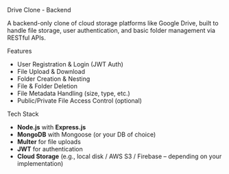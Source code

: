  Drive Clone - Backend

A backend-only clone of cloud storage platforms like Google Drive, built to handle file storage, user authentication, and basic folder management via RESTful APIs.

Features

- User Registration & Login (JWT Auth)
- File Upload & Download
- Folder Creation & Nesting
- File & Folder Deletion
- File Metadata Handling (size, type, etc.)
- Public/Private File Access Control (optional)

Tech Stack

- **Node.js** with **Express.js**
- **MongoDB** with Mongoose (or your DB of choice)
- **Multer** for file uploads
- **JWT** for authentication
- **Cloud Storage** (e.g., local disk / AWS S3 / Firebase – depending on your implementation)
